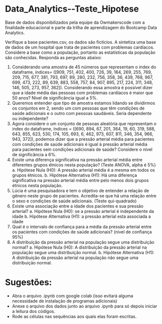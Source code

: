 # Data_Analytics--Teste_Hipotese

Base de dados disponibilizados pela equipe da Owmakerscode com a finalidade educacional e parte da trilha de aprendizagem do Bootcamp Data Analytics. 


Verifique a base pacientes.csv, os dados são fictícios. A sintetiza uma base de dados de um hospital que trata de pacientes com problemas cardíacos.
Considere a base como a população, portanto as estatísticas da população são conhecidas. Responda as perguntas abaixo:
1. Considerando uma amostra de 45 números que representam o index do dataframe, índices= ([909, 751, 402, 400, 726, 39, 184, 269, 255, 769,
209, 715, 677, 381, 793, 697, 89, 280, 232, 756, 358, 36, 439, 768, 967, 699, 473, 222, 89, 639, 883, 558, 757, 84, 907, 895, 217, 224, 311, 348,
146, 505, 273, 957, 362]). Considerando essa amostra é possível dizer que a idade média das pessoas com problemas cardíacos é maior que
50 anos? Nível de significância igual a 5%.
2. Queremos entender que tipo de amostra estamos lidando se dividirmos
os conjuntos em 2, sendo um com pessoas que têm condições de
saúde adicionais e o outro com pessoas saudáveis. Seria dependente
ou independente?
3. Agora considere o um conjunto de pessoas aleatória que representam
o index do dataframe, índices = ([690, 894, 67, 201, 364, 19, 60, 319,
588, 643, 855, 623, 530, 174, 105, 693, 6, 462, 973, 607, 811, 346, 354,
966, 943, 372]), podemos dizer que a pressão arterial média para
pacientes com condições de saúde adicionais é igual à pressão arterial
média para pacientes sem condições adicionais de saúde? Considere o
nível de significância a 6%.
4. Existe uma diferença significativa na pressão arterial média entre
diferentes grupos étnicos nesta população? (Teste ANOVA, alpha é 5%)
a. Hipótese Nula (H0): A pressão arterial média é a mesma em todos
os grupos étnicos.
b. Hipótese Alternativa (H1): Há uma diferença significativa na
pressão arterial média entre pelo menos dois grupos étnicos
nesta população.
5. Lúcia é uma pesquisadora e tem o objetivo de entender a relação de
gênero neste grupo de pacientes. Acredita-se que há uma relação
entre o sexo e condições de saúde adicionais. (Teste qui-quadrado)
6. Existe uma associação entre a idade dos pacientes e sua pressão
arterial?
a. Hipótese Nula (H0): se a pressão arterial é independente da idade
b. Hipótese Alternativa (H1): a pressão arterial esta associada a
idade
7. Qual é o intervalo de confiança para a média da pressão arterial entre
os pacientes com condições de saúde adicionais? (nível de confiança
95%)
8. A distribuição da pressão arterial na população segue uma distribuição
normal?
a. Hipótese Nula (H0): A distribuição da pressão arterial na
população segue uma distribuição normal.
b. Hipótese Alternativa (H1): A distribuição da pressão arterial na
população não segue uma distribuição normal.

# Sugestões:
  - Abra o arquivo .ipynb com google colab (isso evitará alguma necessidade de instalação de programas adicionais)
  - Anexe o arquivo dos dados junto ao arquivo .ipynb para só depois iniciar a leitura dos códigos. 
  - Rode as células nas sequências aos quais elas foram escritas. 
